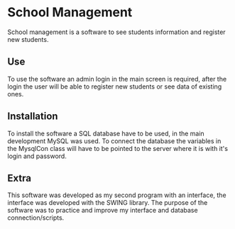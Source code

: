 #	School Management

School management is a software to see students information and register new students.

##	Use

To use the software an admin login in the main screen is required, after the login the 
user will be able to register new students or see data of existing ones.

##	Installation

To install the software a SQL database have to be used, in the main development MySQL was
used. To connect the database the variables in the MysqlCon class will have to be pointed 
to the server where it is with it's login and password.

## Extra
This software was developed as my second program with an interface, the interface was developed
with the SWING library. The purpose of the software was to practice and improve my interface and 
database connection/scripts. 
